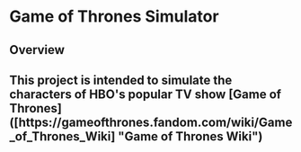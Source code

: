 <h1>Game of Thrones Simulator</h1>

<h2>Overview<h2>
  This project is intended to simulate the characters of HBO's popular TV show [Game of Thrones]([https://gameofthrones.fandom.com/wiki/Game_of_Thrones_Wiki] "Game of Thrones Wiki")
  
